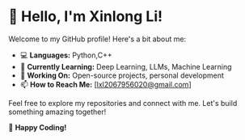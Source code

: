 # 👋 Hello, I'm Xinlong Li!

Welcome to my GitHub profile! Here's a bit about me:

- 💻 **Languages:** Python,C++
- 🌱 **Currently Learning:** Deep Learning, LLMs, Machine Learning
- 🔭 **Working On:** Open-source projects, personal development
- 📫 **How to Reach Me:** [lxl2067956020@gmail.com]

Feel free to explore my repositories and connect with me. Let's build something amazing together!

🚀 **Happy Coding!**
